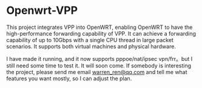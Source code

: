 # Openwrt-VPP
This project integrates VPP into OpenWRT, enabling OpenWRT to have the high-performance forwarding capability of VPP. It can achieve a forwarding capability of up to 10Gbps with a single CPU thread in large packet scenarios. It supports both virtual machines and physical hardware.

I have made it running, and it now supports pppoe/nat/ipsec vpn/frr。but I still need some time to test it. It will soon come.
If somebody is interesting the project, please send me email warren_ren@qq.com and tell me what features you want mostly, so I can adjust the plan.
